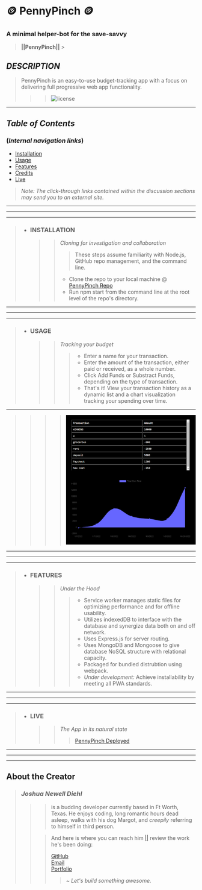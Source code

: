 # 🪙 PennyPinch 🪙

### A minimal helper-bot for the save-savvy

> **||PennyPinch||** > <br>

## _DESCRIPTION_

> PennyPinch is an easy-to-use budget-tracking app with a focus on delivering full progressive web app functionality.
>
> > > ![license](https://img.shields.io/static/v1?label=License&message=MIT&color=blue)

---

## _Table of Contents_

### (_Internal navigation links_)

- [Installation](#installation)
- [Usage](#usage)
- [Features](#features)
- [Credits](#credits)
- [Live](#live)

> _Note: The click-through links contained within the discussion sections may send you to an external site._ <br>

---

---

---

> - ### **INSTALLATION**
>   > > _Cloning for investigation and collaboration_ <br>
>   > >
>   > > > These steps assume familiarity with Node.js, GitHub repo management, and the command line.
>   > >
>   > > - Clone the repo to your local machine @ [PennyPinch Repo](https://github.com/JaynewDee/PennyPinch)
>   > > - Run npm start from the command line at the root level of the repo's directory.

---

---

---

> - ### **USAGE**
>   > > _Tracking your budget_ <br>
>   > >
>   > > > - Enter a name for your transaction.
>   > > > - Enter the amount of the transaction, either paid or received, as a whole number.
>   > > > - Click Add Funds or Substract Funds, depending on the type of transaction.
>   > > > - That's it! View your transaction history as a dynamic list and a chart visualization tracking your spending over time.

---

> > > > ![Transaction tracking chart](./assets/README-imgs/chart.png)

---

---

---

> - ### **FEATURES**
>   > > _Under the Hood_ <br>
>   > >
>   > > > - Service worker manages static files for optimizing performance and for offline usability.
>   > > > - Utilizes indexedDB to interface with the database and synergize data both on and off network.
>   > > > - Uses Express.js for server routing.
>   > > > - Uses MongoDB and Mongoose to give database NoSQL structure with relational capacity.
>   > > > - Packaged for bundled distrubtion using webpack.
>   > > > - _Under development:_ Achieve installability by meeting all PWA standards.

---

---

---

> - ### **LIVE**
>   > > _The App in its natural state_ <br>
>   > >
>   > > > [PennyPinch Deployed](https://shrouded-cove-84026.herokuapp.com/)

---

---

---

## About the Creator

> ### _Joshua Newell Diehl_
>
> > > is a budding developer currently based in Ft Worth, Texas. He enjoys coding, long romantic hours dead asleep, walks with his dog Margot, and _creepily_ referring to himself in third person.
> >
> > > And here is where you can reach him [||](https://developer.mozilla.org/en-US/docs/Web/JavaScript/Reference/Operators/Logical_OR "Javascript OR Operator") review the work he's been doing:
> > >
> > > [GitHub](https://github.com/JaynewDee "Repositories authored by Joshua Newell Diehl")  
> > > [Email](mailto:jdiehl2236@gmail.com)  
> > > [Portfolio](https://syntheticrain.net/)
> > >
> > > > ~ _Let's build something awesome._
